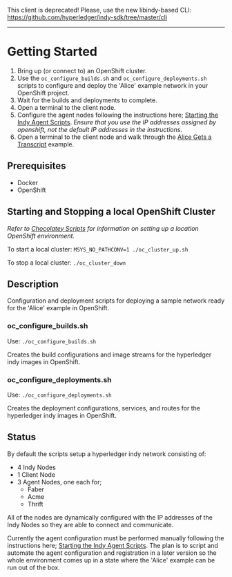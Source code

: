 This client is deprecated! Please, use the new libindy-based CLI: https://github.com/hyperledger/indy-sdk/tree/master/cli
________________________________________________________________________
# Getting Started

1. Bring up (or connect to) an OpenShift cluster.
2. Use the `oc_configure_builds.sh` and `oc_configure_deployments.sh` scripts to configure and deploy the 'Alice' example network in your OpenShift project.
3. Wait for the builds and deployments to complete.
4. Open a terminal to the client node.
5. Configure the agent nodes following the instructions here; [Starting the Indy Agent Scripts](../docker/pool/StartIndyAgents.md). *Ensure that you use the IP addresses assigned by openshift, not the default IP addresses in the instructions.*
6. Open a terminal to the client node and walk through the [Alice Gets a Transcript](../../getting-started.md#alice-gets-a-transcript) example.


## Prerequisites
* Docker
* OpenShift

## Starting and Stopping a local OpenShift Cluster

_Refer to [Chocolatey Scripts](https://github.com/WadeBarnes/dev-tools/tree/master/chocolatey) for information on setting up a location OpenShift environment._

To start a local cluster: `MSYS_NO_PATHCONV=1 ./oc_cluster_up.sh`

To stop a local cluster: `./oc_cluster_down`

## Description

Configuration and deployment scripts for deploying a sample network ready for the 'Alice' example in OpenShift.

### oc_configure_builds.sh

Use: `./oc_configure_builds.sh`

Creates the build configurations and image streams for the hyperledger indy images in OpenShift.

### oc_configure_deployments.sh

Use: `./oc_configure_deployments.sh`

Creates the deployment configurations, services, and routes for the hyperledger indy images in OpenShift.

## Status

By default the scripts setup a hyperledger indy network consisting of:
* 4 Indy Nodes
* 1 Client Node
* 3 Agent Nodes, one each for;
    * Faber
	* Acme
	* Thrift

All of the nodes are dynamically configured with the IP addresses of the Indy Nodes so they are able to connect and communicate.

Currently the agent configuration must be performed manually following the instructions here; [Starting the Indy Agent Scripts](../docker/pool/StartIndyAgents.md).  The plan is to script and automate the agent configuration and registration in a later version so the whole environment comes up in a state where the 'Alice' example can be run out of the box.
